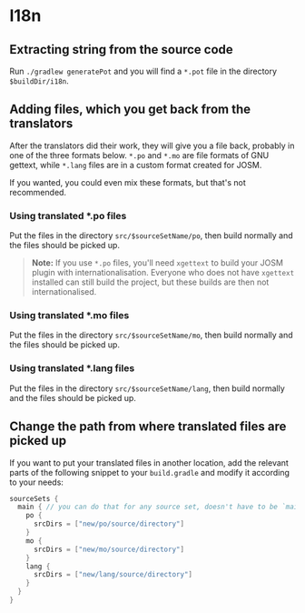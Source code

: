 # I18n

## Extracting string from the source code

Run `./gradlew generatePot` and you will find a `*.pot` file in the directory `$buildDir/i18n`.

## Adding files, which you get back from the translators
After the translators did their work, they will give you a file back, probably in one of the three formats below.
`*.po` and `*.mo` are file formats of GNU gettext, while `*.lang` files are in a custom format created for JOSM.

If you wanted, you could even mix these formats, but that's not recommended.

### Using translated *.po files

Put the files in the directory `src/$sourceSetName/po`, then build normally and the files should be picked up.

> **Note:** If you use `*.po` files, you'll need `xgettext` to build your JOSM plugin with internationalisation. Everyone who does not have `xgettext` installed can still build the project, but these builds are then not internationalised.


### Using translated *.mo files

Put the files in the directory `src/$sourceSetName/mo`, then build normally and the files should be picked up.

### Using translated *.lang files

Put the files in the directory `src/$sourceSetName/lang`, then build normally and the files should be picked up.

## Change the path from where translated files are picked up

If you want to put your translated files in another location, add the relevant parts of the following snippet to your `build.gradle` and modify it according to your needs:

```gradle
sourceSets {
  main { // you can do that for any source set, doesn't have to be `main`
    po {
      srcDirs = ["new/po/source/directory"]
    }
    mo {
      srcDirs = ["new/mo/source/directory"]
    }
    lang {
      srcDirs = ["new/lang/source/directory"]
    }
  }
}
```
